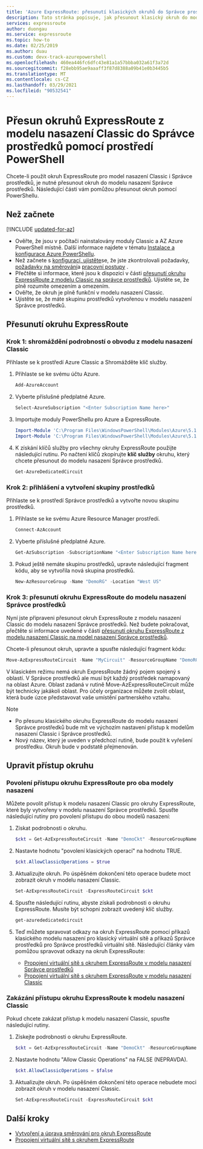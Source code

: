 ```yaml
---
title: 'Azure ExpressRoute: přesunutí klasických okruhů do Správce prostředků'
description: Tato stránka popisuje, jak přesunout klasický okruh do modelu nasazení Správce prostředků pomocí prostředí PowerShell.
services: expressroute
author: duongau
ms.service: expressroute
ms.topic: how-to
ms.date: 02/25/2019
ms.author: duau
ms.custom: devx-track-azurepowershell
ms.openlocfilehash: 460ea446fc6dfc43e81a1a57bbba032a61f3a72d
ms.sourcegitcommit: f28ebb95ae9aaaff3f87d8388a09b41e0b3445b5
ms.translationtype: MT
ms.contentlocale: cs-CZ
ms.lasthandoff: 03/29/2021
ms.locfileid: "90532541"
---
```

# <a name="move-expressroute-circuits-from-classic-to-resource-manager-deployment-model-using-powershell"></a>Přesun okruhů ExpressRoute z modelu nasazení Classic do Správce prostředků pomocí prostředí PowerShell

Chcete-li použít okruh ExpressRoute pro model nasazení Classic i Správce prostředků, je nutné přesunout okruh do modelu nasazení Správce prostředků. Následující části vám pomůžou přesunout okruh pomocí PowerShellu.

## <a name="before-you-begin"></a>Než začnete

[!INCLUDE [updated-for-az](../../includes/hybrid-az-ps.md)]

* Ověřte, že jsou v počítači nainstalovány moduly Classic a AZ Azure PowerShell místně. Další informace najdete v tématu [Instalace a konfigurace Azure PowerShellu](/powershell/azure/).
* Než začnete s [konfigurací, ujistěte](expressroute-prerequisites.md)se, že jste zkontrolovali požadavky, [požadavky na směrování](expressroute-routing.md)a [pracovní postupy](expressroute-workflows.md) .
* Přečtěte si informace, které jsou k dispozici v části [přesunutí okruhu ExpressRoute z modelu Classic na správce prostředků](expressroute-move.md). Ujistěte se, že plně rozumíte omezením a omezením.
* Ověřte, že okruh je plně funkční v modelu nasazení Classic.
* Ujistěte se, že máte skupinu prostředků vytvořenou v modelu nasazení Správce prostředků.

## <a name="move-an-expressroute-circuit"></a>Přesunutí okruhu ExpressRoute

### <a name="step-1-gather-circuit-details-from-the-classic-deployment-model"></a>Krok 1: shromáždění podrobností o obvodu z modelu nasazení Classic

Přihlaste se k prostředí Azure Classic a Shromážděte klíč služby.

1. Přihlaste se ke svému účtu Azure.

   ```powershell
   Add-AzureAccount
   ```

2. Vyberte příslušné předplatné Azure.

   ```powershell
   Select-AzureSubscription "<Enter Subscription Name here>"
   ```

3. Importujte moduly PowerShellu pro Azure a ExpressRoute.

   ```powershell
   Import-Module 'C:\Program Files\WindowsPowerShell\Modules\Azure\5.1.1\Azure\Azure.psd1'
   Import-Module 'C:\Program Files\WindowsPowerShell\Modules\Azure\5.1.1\ExpressRoute\ExpressRoute.psd1'
   ```

4. K získání klíčů služby pro všechny okruhy ExpressRoute použijte následující rutinu. Po načtení klíčů zkopírujte **klíč služby** okruhu, který chcete přesunout do modelu nasazení Správce prostředků.

   ```powershell
   Get-AzureDedicatedCircuit
   ```

### <a name="step-2-sign-in-and-create-a-resource-group"></a>Krok 2: přihlášení a vytvoření skupiny prostředků

Přihlaste se k prostředí Správce prostředků a vytvořte novou skupinu prostředků.

1. Přihlaste se ke svému Azure Resource Manager prostředí.

   ```powershell
   Connect-AzAccount
   ```

2. Vyberte příslušné předplatné Azure.

   ```powershell
   Get-AzSubscription -SubscriptionName "<Enter Subscription Name here>" | Select-AzSubscription
   ```

3. Pokud ještě nemáte skupinu prostředků, upravte následující fragment kódu, aby se vytvořila nová skupina prostředků.

   ```powershell
   New-AzResourceGroup -Name "DemoRG" -Location "West US"
   ```

### <a name="step-3-move-the-expressroute-circuit-to-the-resource-manager-deployment-model"></a>Krok 3: přesunutí okruhu ExpressRoute do modelu nasazení Správce prostředků

Nyní jste připraveni přesunout okruh ExpressRoute z modelu nasazení Classic do modelu nasazení Správce prostředků. Než budete pokračovat, přečtěte si informace uvedené v části [přesunutí okruhu ExpressRoute z modelu nasazení Classic na model nasazení Správce prostředků](expressroute-move.md).

Chcete-li přesunout okruh, upravte a spusťte následující fragment kódu:

```powershell
Move-AzExpressRouteCircuit -Name "MyCircuit" -ResourceGroupName "DemoRG" -Location "West US" -ServiceKey "<Service-key>"
```

V klasickém režimu nemá okruh ExpressRoute žádný pojem spojený s oblastí. V Správce prostředků ale musí být každý prostředek namapovaný na oblast Azure. Oblast zadaná v rutině Move-AzExpressRouteCircuit může být technicky jakákoli oblast. Pro účely organizace můžete zvolit oblast, která bude úzce představovat vaše umístění partnerského vztahu.

> [!NOTE]
> * Po přesunu klasického okruhu ExpressRoute do modelu nasazení Správce prostředků bude mít ve výchozím nastavení přístup k modelům nasazení Classic i Správce prostředků.
> * Nový název, který je uveden v předchozí rutině, bude použit k vyřešení prostředku. Okruh bude v podstatě přejmenován.

## <a name="modify-circuit-access"></a>Upravit přístup okruhu

### <a name="to-enable-expressroute-circuit-access-for-both-deployment-models"></a>Povolení přístupu okruhu ExpressRoute pro oba modely nasazení

Můžete povolit přístup k modelu nasazení Classic pro okruhy ExpressRoute, které byly vytvořeny v modelu nasazení Správce prostředků. Spusťte následující rutiny pro povolení přístupu do obou modelů nasazení:

1. Získat podrobnosti o okruhu.

   ```powershell
   $ckt = Get-AzExpressRouteCircuit -Name "DemoCkt" -ResourceGroupName "DemoRG"
   ```

2. Nastavte hodnotu "povolení klasických operací" na hodnotu TRUE.

   ```powershell
   $ckt.AllowClassicOperations = $true
   ```

3. Aktualizujte okruh. Po úspěšném dokončení této operace budete moct zobrazit okruh v modelu nasazení Classic.

   ```powershell
   Set-AzExpressRouteCircuit -ExpressRouteCircuit $ckt
   ```

4. Spusťte následující rutinu, abyste získali podrobnosti o okruhu ExpressRoute. Musíte být schopni zobrazit uvedený klíč služby.

   ```powershell
   get-azurededicatedcircuit
   ```

5. Teď můžete spravovat odkazy na okruh ExpressRoute pomocí příkazů klasického modelu nasazení pro klasický virtuální sítě a příkazů Správce prostředků pro Správce prostředků virtuální sítě. Následující články vám pomůžou spravovat odkazy na okruh ExpressRoute:

    * [Propojení virtuální sítě s okruhem ExpressRoute v modelu nasazení Správce prostředků](expressroute-howto-linkvnet-arm.md)
    * [Propojení virtuální sítě s okruhem ExpressRoute v modelu nasazení Classic](expressroute-howto-linkvnet-classic.md)

### <a name="to-disable-expressroute-circuit-access-to-the-classic-deployment-model"></a>Zakázání přístupu okruhu ExpressRoute k modelu nasazení Classic

Pokud chcete zakázat přístup k modelu nasazení Classic, spusťte následující rutiny.

1. Získejte podrobnosti o okruhu ExpressRoute.

   ```powershell
   $ckt = Get-AzExpressRouteCircuit -Name "DemoCkt" -ResourceGroupName "DemoRG"
   ```

2. Nastavte hodnotu "Allow Classic Operations" na FALSE (NEPRAVDA).

   ```powershell
   $ckt.AllowClassicOperations = $false
   ```

3. Aktualizujte okruh. Po úspěšném dokončení této operace nebudete moci zobrazit okruh v modelu nasazení Classic.

   ```powershell
   Set-AzExpressRouteCircuit -ExpressRouteCircuit $ckt
   ```

## <a name="next-steps"></a>Další kroky

* [Vytvoření a úprava směrování pro okruh ExpressRoute](expressroute-howto-routing-arm.md)
* [Propojení virtuální sítě s okruhem ExpressRoute](expressroute-howto-linkvnet-arm.md)
